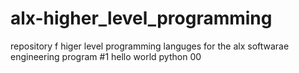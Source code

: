 # alx-higher_level_programming
repository f higer level programming languges for the alx softwarae engineering program #1 hello  world python 00

